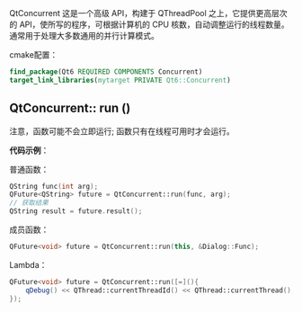 QtConcurrent 这是一个高级 API，构建于 QThreadPool 之上，它提供更高层次的 API，使所写的程序，可根据计算机的 CPU 核数，自动调整运行的线程数量。通常用于处理大多数通用的并行计算模式。



cmake配置：

```cmake
find_package(Qt6 REQUIRED COMPONENTS Concurrent)
target_link_libraries(mytarget PRIVATE Qt6::Concurrent)
```

## QtConcurrent:: run ()

注意，函数可能不会立即运行; 函数只有在线程可用时才会运行。

**代码示例**：

普通函数：

```cpp
QString func(int arg);
QFuture<QString> future = QtConcurrent::run(func, arg);
// 获取结果
QString result = future.result(); 
```

成员函数：

```cpp
QFuture<void> future = QtConcurrent::run(this, &Dialog::Func);
```

Lambda：

```cpp
QFuture<void> future = QtConcurrent::run([=](){
	qDebug() << QThread::currentThreadId() << QThread::currentThread();
});
```

